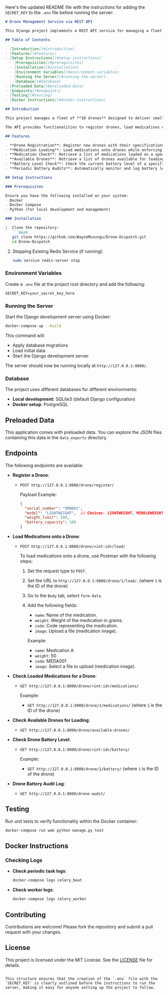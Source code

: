 Here's the updated README file with the instructions for adding the `SECRET_KEY` to the `.env` file before running the server:

```markdown
# Drone Management Service via REST API

This Django project implements a REST API service for managing a fleet of drones and their interactions with medications. The service allows clients to communicate with drones through various endpoints provided by the dispatch controller.

## Table of Contents

- [Introduction](#introduction)
- [Features](#features)
- [Setup Instructions](#setup-instructions)
  - [Prerequisites](#prerequisites)
  - [Installation](#installation)
  - [Environment Variables](#environment-variables)
  - [Running the Server](#running-the-server)
  - [Database](#database)
- [Preloaded Data](#preloaded-data)
- [Endpoints](#endpoints)
- [Testing](#testing)
- [Docker Instructions](#docker-instructions)

## Introduction

This project manages a fleet of **10 drones** designed to deliver small loads, specifically medications. Each drone is equipped with specific attributes such as serial number, model, weight limit, battery capacity, and state. Medications are characterized by name, weight, code, and an image of the medication case.

The API provides functionalities to register drones, load medications onto drones, check loaded medications, monitor available drones for loading medications, and check drone battery levels.

## Features

- **Drone Registration**: Register new drones with their specifications.
- **Medication Loading**: Load medications onto drones while enforcing weight limits and battery conditions.
- **Medication Check**: Retrieve a list of medications loaded on a specific drone.
- **Available Drones**: Retrieve a list of drones available for loading medications.
- **Battery Level Check**: Check the current battery level of a specific drone.
- **Periodic Battery Audits**: Automatically monitor and log battery levels at regular intervals.

## Setup Instructions

### Prerequisites

Ensure you have the following installed on your system:
- Docker
- Docker Compose
- Python (for local development and management)

### Installation

1. Clone the repository:
   ```bash
   git clone https://github.com/WayneMusungu/Drone-Dispatch.git
   cd Drone-Dispatch
   ```

2. Stopping Existing Redis Service (if running):
   ```bash
   sudo service redis-server stop
   ```

### Environment Variables

Create a `.env` file at the project root directory and add the following:

   ```plaintext
   SECRET_KEY=your_secret_key_here
   ```

### Running the Server

Start the Django development server using Docker:
   ```bash
   docker-compose up --build
   ```

This command will:
- Apply database migrations
- Load initial data
- Start the Django development server

The server should now be running locally at `http://127.0.0.1:8000/`.

### Database

The project uses different databases for different environments:
- **Local development**: SQLite3 (default Django configuration)
- **Docker setup**: PostgreSQL

## Preloaded Data

This application comes with preloaded data. You can explore the JSON files containing this data in the `data_exports` directory.

## Endpoints

The following endpoints are available:

- **Register a Drone**:
  - `POST http://127.0.0.1:8000/drone/register/`
  
    Payload Example:
    ```json
    {
      "serial_number": "DRN001",
      "model": "LIGHTWEIGHT",  // Choices: LIGHTWEIGHT, MIDDLEWEIGHT, CRUISERWEIGHT, HEAVYWEIGHT
      "weight_limit": 500,
      "battery_capacity": 100
    }
    ```

- **Load Medications onto a Drone**:
  - `POST http://127.0.0.1:8000/drone/<int:id>/load/`
  
    To load medications onto a drone, use Postman with the following steps:
    
    1. Set the request type to `POST`.
    2. Set the URL to `http://127.0.0.1:8000/drone/1/load/`. (where `1` is the ID of the drone)
    3. Go to the `Body` tab, select `form-data`.
    4. Add the following fields:
       - `name`: Name of the medication.
       - `weight`: Weight of the medication in grams.
       - `code`: Code representing the medication.
       - `image`: Upload a file (medication image).
       
       Example:
       - `name`: Medication A
       - `weight`: 50
       - `code`: MEDA001
       - `image`: Select a file to upload (medication image).

- **Check Loaded Medications for a Drone**:
  - `GET http://127.0.0.1:8000/drone/<int:id>/medications/`
  
    Example:
    - `GET http://127.0.0.1:8000/drone/1/medications/` (where `1` is the ID of the drone)

- **Check Available Drones for Loading**:
  - `GET http://127.0.0.1:8000/drone/available-drones/`

- **Check Drone Battery Level**:
  - `GET http://127.0.0.1:8000/drone/<int:id>/battery/`
  
    Example:
    - `GET http://127.0.0.1:8000/drone/1/battery/` (where `1` is the ID of the drone)

- **Drone Battery Audit Log**:
  - `GET http://127.0.0.1:8000/drone-audit/`

## Testing

Run unit tests to verify functionality within the Docker container:
   ```bash
   docker-compose run web python manage.py test
   ```

## Docker Instructions

### Checking Logs

- **Check periodic task logs**:
  ```bash
  docker-compose logs celery_beat
  ```

- **Check worker logs**:
  ```bash
  docker-compose logs celery_worker
  ```

## Contributing

Contributions are welcome! Please fork the repository and submit a pull request with your changes.

## License

This project is licensed under the MIT License. See the [LICENSE](LICENSE) file for details.
```

This structure ensures that the creation of the `.env` file with the `SECRET_KEY` is clearly outlined before the instructions to run the server, making it easy for anyone setting up the project to follow.